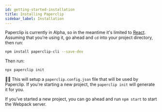 ```yaml
---
id: getting-started-installation
title: Installing Paperclip
sidebar_label: Installation 
---
```


Paperclip is currently in Alpha, so in the meantime it's limited to [React](https://reactjs.org/). Assuming that you're using it, go ahead and `cd` into your project directory, then run:

```sh
npm install paperclip-cli --save-dev
```

Then run:

```sh
npx paperclip init
```

☝🏻 This will setup a `paperclip.config.json` file that will be used by Paperclip. If you're starting a new project, the `paperclip init` will generate it for you. 

If you've started a new project, you can go ahead and run `npm start` to start the Webpack server. 